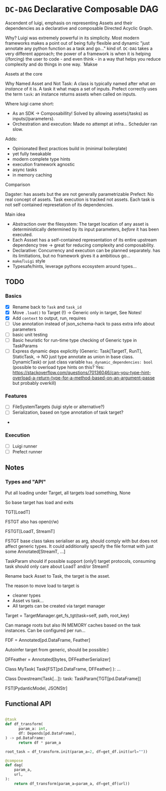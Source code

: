 # `DC-DAG` Declarative Composable DAG

Ascendent of luigi, emphasis on representing Assets and their dependencies as a declarative and composable Directed Acyclic Graph.

Why? Luigi was extremely powerful in its simplicity. Most modern frameworks makes a point out of being fully flexible and dynamic "just annotate any python function as a task and go..." kind of. `DC-DAG` takes a very different approach; the power of a framework is when it is helping (/forcing) the user to code - and even think - in a way that helps you reduce complexity and do things in one way. `Makse

Assets at the core

Why Named Asset and Not Task: A class is typically named after what _an instance_ of it is. A task it what maps a set of inputs. Prefect correctly uses the term `task`: an instance returns assets when called on inputs.

Where luigi came short:

- As an SDK -> Composabillity! Solved by allowing assets(/tasks) as inputs(/parameters).
- Orchestration and execution: Made no attempt at infra... Scheduler ran slow.

Adds:

- Opinionated Best practices build in (minimal boilerplate)
- yet fully tweakable
- modern complete type hints
- execution framework agnostic
- async tasks
- in memory caching

Comparison

Dagster: has assets but the are not generally parametrizable
Prefect: No real concept of assets. Task execution is tracked not assets. Each task is not self contained represetation of its dependencies.

Main idea

- Abstraction over the filesystem: The target location of any asset is deterministically determined by its input parameters, _before_ it has been executed.
- Each Assset has a self-contained representation of its entire upstream dependency tree -> great for reducing complexity and composability.
- Declarative: Concurrency and execution can be planned separately. has its limitiations, but no framework gives it a ambitious go...
- `make`/`luigi` style
- Typesafe/hints, leverage pythons ecosystem around types...

## TODO

### Basics

- [x] Rename back to `Task` and `task_id`
- [x] Move `.load()` to Target (!) -> Generic only in target, See Notes!
- [x] Add `context` to output, run, requires
- [ ] Use annotation instead of json_schema-hack to pass extra info about parameters
- [ ] basic unit testing
- [ ] Basic heuristic for run-time type checking of Generic type in TaskParams
- [ ] Express dynamic deps explicitly (Generic: Task[TargetT, RunT], StaticTask, -> NO just type annotate as union in base class.
      DynamicTask) or just class variable `has_dynamic_dependencies: bool` (possible to
      overload type hints on this? Yes: <https://stackoverflow.com/questions/70136046/can-you-type-hint-overload-a-return-type-for-a-method-based-on-an-argument-passe>
      but probably overkill)

### Features

- [ ] FileSystemTargets (luigi style or alternative?)
- [ ] Serialization, based on type annotation of task target?
-

### Execution

- [ ] Luigi runner
- [ ] Prefect runner

## Notes

### Types and "API"

Put all loading under Target, all targets load something, None

So base target has load and exits

TGT[LoadT]

FSTGT also has open(r/w)

FSTGT[LoadT, StreamT]

FSTGT base class takes serialiser as arg, should comply with but does not affect generic types. It could additionally specify the file format with just some Annotated[StreamT, …]

TaskParam should if possible support (only!) target protocols, consuming task should only care about LoadT and/or StreamT

Rename back Asset to Task, the target is the asset.

The reason to move load to target is

- cleaner types
- Asset vs task…
- All targets can be created via target manager

Target = TargetManager.get_fs_tgt(task=self, path, root_key)

Can manage roots but also IN MEMORY caches based on the task instances. Can be configured per run…

FDF = Annotated[pd.DataFrame, Feather]

Autoinfer target from generic, should be possible:)

DFFeather = Annotated[bytes, DFFeatherSerializer]

Class MyTask(
Task[FST[pd.DataFrame, DFFeather]
):
…

Class Dowstream(Task[…]):
task: TaskParam[TGT[pd.DataFrame]]

FST[PydanticModel, JSONStr]

## Functional API

```python

@task
def df_transform(
      param_a: int,
      df: Depends[pd.DataFrame],
) -> pd.DataFrame:
      return df * param_a

root_task = df_transform.init(param_a=2, df=get_df.init(url=""))

@compose
def dag(
    param_a,
    url,
):
    return df_transform(param_a=param_a, df=get_df(url))

```
